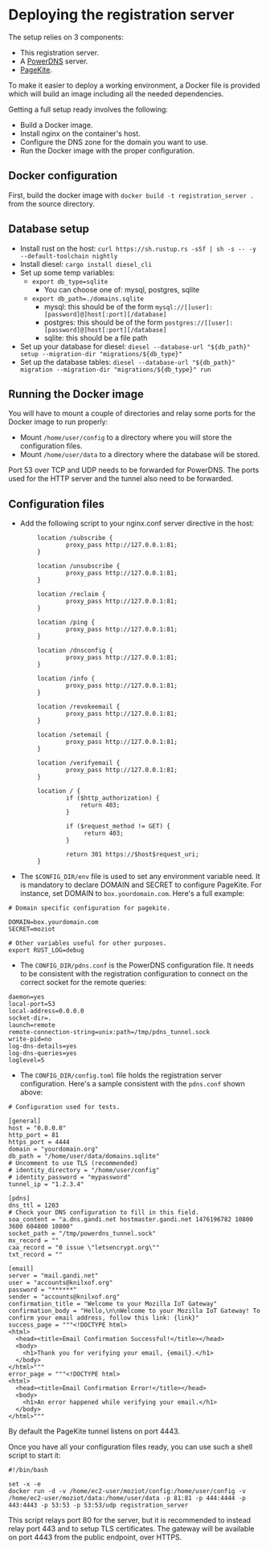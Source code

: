 # Deploying the registration server

The setup relies on 3 components:
- This registration server.
- A [PowerDNS](https://powerdns.com/) server.
- [PageKite](https://pagekite.net/).

To make it easier to deploy a working environment, a Docker file is provided which will build an image including all the needed dependencies.

Getting a full setup ready involves the following:
- Build a Docker image.
- Install nginx on the container's host.
- Configure the DNS zone for the domain you want to use.
- Run the Docker image with the proper configuration.

## Docker configuration

First, build the docker image with `docker build -t registration_server .` from the source directory.

## Database setup

* Install rust on the host: `curl https://sh.rustup.rs -sSf | sh -s -- -y --default-toolchain nightly`
* Install diesel: `cargo install diesel_cli`
* Set up some temp variables:
  * `export db_type=sqlite`
    * You can choose one of: mysql, postgres, sqlite
  * `export db_path=./domains.sqlite`
    * mysql: this should be of the form `mysql://[[user]:[password]@]host[:port][/database]`
    * postgres: this should be of the form `postgres://[[user]:[password]@]host[:port][/database]`
    * sqlite: this should be a file path
* Set up your database for diesel: `diesel --database-url "${db_path}" setup --migration-dir "migrations/${db_type}"`
* Set up the database tables: `diesel --database-url "${db_path}" migration --migration-dir "migrations/${db_type}" run`

## Running the Docker image

You will have to mount a couple of directories and relay some ports for the Docker image to run properly:
- Mount `/home/user/config` to a directory where you will store the configuration files.
- Mount `/home/user/data` to a directory where the database will be stored.

Port 53 over TCP and UDP needs to be forwarded for PowerDNS. The ports used for the HTTP server and the tunnel also need to be forwarded.

## Configuration files


* Add the following script to your nginx.conf server directive in the host:
```
        location /subscribe {
                proxy_pass http://127.0.0.1:81;
        }

        location /unsubscribe {
                proxy_pass http://127.0.0.1:81;
        }

        location /reclaim {
                proxy_pass http://127.0.0.1:81;
        }

        location /ping {
                proxy_pass http://127.0.0.1:81;
        }

        location /dnsconfig {
                proxy_pass http://127.0.0.1:81;
        }

        location /info {
                proxy_pass http://127.0.0.1:81;
        }

        location /revokeemail {
                proxy_pass http://127.0.0.1:81;
        }

        location /setemail {
                proxy_pass http://127.0.0.1:81;
        }

        location /verifyemail {
                proxy_pass http://127.0.0.1:81;
        }

      	location / {
                if ($http_authorization) {
                    return 403;
                }

                if ($request_method != GET) {
                     return 403;
                }

                return 301 https://$host$request_uri;
      	}
```

* The `$CONFIG_DIR/env` file is used to set any environment variable need. It is mandatory to declare DOMAIN and SECRET to configure PageKite. For instance, set DOMAIN to `box.yourdomain.com`. Here's a full example:
```
# Domain specific configuration for pagekite.

DOMAIN=box.yourdomain.com
SECRET=moziot

# Other variables useful for other purposes.
export RUST_LOG=debug
```

* The `CONFIG_DIR/pdns.conf` is the PowerDNS configuration file. It needs to be consistent with the registration configuration to connect on the correct socket for the remote queries:
```
daemon=yes
local-port=53
local-address=0.0.0.0
socket-dir=.
launch=remote
remote-connection-string=unix:path=/tmp/pdns_tunnel.sock
write-pid=no
log-dns-details=yes
log-dns-queries=yes
loglevel=5

```

* The `CONFIG_DIR/config.toml` file holds the registration server configuration. Here's a sample consistent with the `pdns.conf` shown above:
```
# Configuration used for tests.

[general]
host = "0.0.0.0"
http_port = 81
https_port = 4444
domain = "yourdomain.org"
db_path = "/home/user/data/domains.sqlite"
# Uncomment to use TLS (recommended)
# identity_directory = "/home/user/config"
# identity_password = "mypassword"
tunnel_ip = "1.2.3.4"

[pdns]
dns_ttl = 1203
# Check your DNS configuration to fill in this field.
soa_content = "a.dns.gandi.net hostmaster.gandi.net 1476196782 10800 3600 604800 10800"
socket_path = "/tmp/powerdns_tunnel.sock"
mx_record = ""
caa_record = "0 issue \"letsencrypt.org\""
txt_record = ""

[email]
server = "mail.gandi.net"
user = "accounts@knilxof.org"
password = "******"
sender = "accounts@knilxof.org"
confirmation_title = "Welcome to your Mozilla IoT Gateway"
confirmation_body = "Hello,\n\nWelcome to your Mozilla IoT Gateway! To confirm your email address, follow this link: {link}"
success_page = """<!DOCTYPE html>
<html>
  <head><title>Email Confirmation Successful!</title></head>
  <body>
    <h1>Thank you for verifying your email, {email}.</h1>
  </body>
</html>"""
error_page = """<!DOCTYPE html>
<html>
  <head><title>Email Confirmation Error!</title></head>
  <body>
    <h1>An error happened while verifying your email.</h1>
  </body>
</html>"""

```

By default the PageKite tunnel listens on port 4443.

Once you have all your configuration files ready, you can use such a shell script to start it:

```
#!/bin/bash

set -x -e
docker run -d -v /home/ec2-user/moziot/config:/home/user/config -v /home/ec2-user/moziot/data:/home/user/data -p 81:81 -p 444:4444 -p 443:4443 -p 53:53 -p 53:53/udp registration_server
```
This script relays port 80 for the server, but it is recommended to instead relay port 443 and to setup TLS certificates. The gateway will be available on port 4443 from the public endpoint, over HTTPS.
